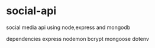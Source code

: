 # social-api
social media api using node,express and mongodb

dependencies
express
nodemon
bcrypt
mongoose
dotenv


